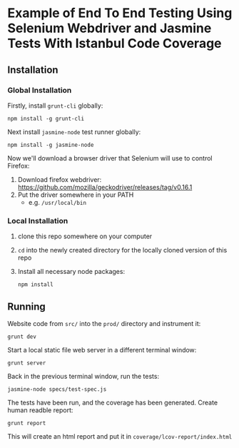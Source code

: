 # Example of End To End Testing Using Selenium Webdriver and Jasmine Tests With Istanbul Code Coverage

## Installation

### Global Installation

Firstly, install `grunt-cli` globally:

```
npm install -g grunt-cli
```

Next install `jasmine-node` test runner globally:

```
npm install -g jasmine-node
```

Now we'll download a browser driver that Selenium will use to control Firefox:

1. Download firefox webdriver: https://github.com/mozilla/geckodriver/releases/tag/v0.16.1
1. Put the driver somewhere in your PATH
    - e.g. `/usr/local/bin`

### Local Installation

1. clone this repo somewhere on your computer
1. `cd` into the newly created directory for the locally cloned version of this repo
1. Install all necessary node packages:

    ```
    npm install
    ```

## Running

Website code from `src/` into the `prod/` directory and instrument it:

```
grunt dev
```

Start a local static file web server in a different terminal window:

```
grunt server
```

Back in the previous terminal window, run the tests:

```
jasmine-node specs/test-spec.js
```

The tests have been run, and the coverage has been generated.  Create human readble report:

```
grunt report
```

This will create an html report and put it in `coverage/lcov-report/index.html`
